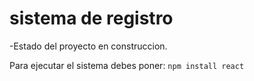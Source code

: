 <h1>sistema de registro</h1>

-Estado del proyecto en construccion.

Para ejecutar el sistema debes poner:
```npm install react```
